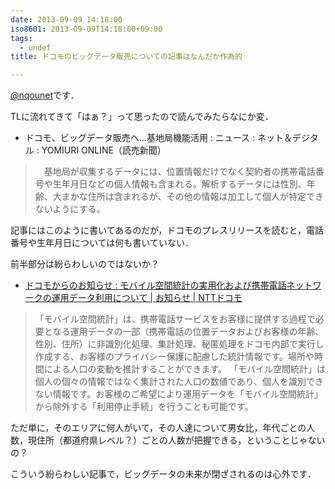 ```yaml
---
date: 2013-09-09 14:18:00
iso8601: 2013-09-09T14:18:00+09:00
tags:
  - undef
title: ドコモのビッグデータ販売についての記事はなんだか作為的

---
```


<p><a href="https://twitter.com/nqounet">@nqounet</a>です．</p>

<p>TLに流れてきて「はぁ？」って思ったので読んでみたらなにか変．</p>

<ul><li>ドコモ、ビッグデータ販売へ…基地局機能活用 : ニュース : ネット＆デジタル : YOMIURI ONLINE（読売新聞）</li></ul>

<blockquote><p>　基地局が収集するデータには、位置情報だけでなく契約者の携帯電話番号や生年月日などの個人情報も含まれる。解析するデータには性別、年齢、大まかな住所は含まれるが、その他の情報は加工して個人が特定できないようにする。</p></blockquote>

<p>記事にはこのように書いてあるのだが，ドコモのプレスリリースを読むと，電話番号や生年月日については何も書いていない．</p>

<p>前半部分は紛らわしいのではないか？</p>

<ul><li><a href="https://www.nttdocomo.co.jp/info/notice/page/130906_00.html">ドコモからのお知らせ : モバイル空間統計の実用化および携帯電話ネットワークの運用データ利用について | お知らせ | NTTドコモ</a></li></ul>

<blockquote><p>「モバイル空間統計」は、携帯電話サービスをお客様に提供する過程で必要となる運用データの一部（携帯電話の位置データおよびお客様の年齢、性別、住所）に非識別化処理、集計処理、秘匿処理をドコモ内部で実行し作成する、お客様のプライバシー保護に配慮した統計情報です。場所や時間による人口の変動を推計することができます。 「モバイル空間統計」は個人の個々の情報ではなく集計された人口の数値であり、個人を識別できない情報です。お客様のご希望により運用データを「モバイル空間統計」から除外する「利用停止手続」を行うことも可能です。</p></blockquote>

<p>ただ単に，そのエリアに何人がいて，その人達について男女比，年代ごとの人数，現住所（都道府県レベル？）ごとの人数が把握できる，ということじゃないの？</p>

<p>こういう紛らわしい記事で，ビッグデータの未来が閉ざされるのは心外です．</p>
    	